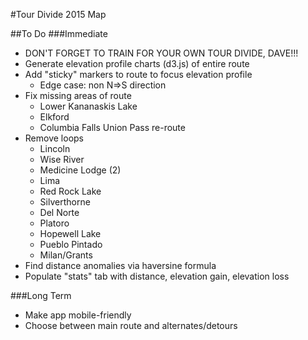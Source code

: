 #Tour Divide 2015 Map


##To Do
###Immediate
* DON'T FORGET TO TRAIN FOR YOUR OWN TOUR DIVIDE, DAVE!!!
* Generate elevation profile charts (d3.js) of entire route
* Add "sticky" markers to route to focus elevation profile
    * Edge case: non N=>S direction 
* Fix missing areas of route
    * Lower Kananaskis Lake
    * Elkford
    * Columbia Falls
    Union Pass re-route
* Remove loops
    * Lincoln
    * Wise River
    * Medicine Lodge (2)
    * Lima
    * Red Rock Lake
    * Silverthorne
    * Del Norte
    * Platoro
    * Hopewell Lake
    * Pueblo Pintado
    * Milan/Grants
* Find distance anomalies via haversine formula
* Populate "stats" tab with distance, elevation gain, elevation loss

###Long Term
* Make app mobile-friendly
* Choose between main route and alternates/detours 